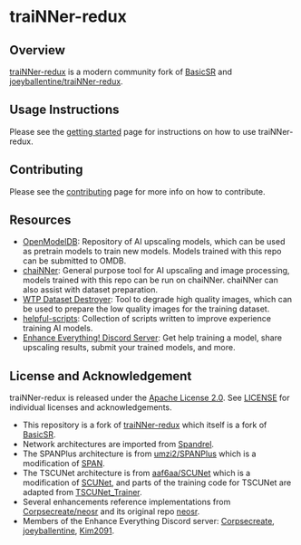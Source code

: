 # traiNNer-redux
## Overview
[traiNNer-redux](https://trainner-redux.readthedocs.io/en/latest/index.html) is a modern community fork of [BasicSR](https://github.com/XPixelGroup/BasicSR) and [joeyballentine/traiNNer-redux](https://github.com/joeyballentine/traiNNer-redux).

## Usage Instructions
Please see the [getting started](https://trainner-redux.readthedocs.io/en/latest/getting_started.html) page for instructions on how to use traiNNer-redux.

## Contributing
Please see the [contributing](https://trainner-redux.readthedocs.io/en/latest/contributing.html) page for more info on how to contribute.

## Resources
- [OpenModelDB](https://openmodeldb.info/): Repository of AI upscaling models, which can be used as pretrain models to train new models. Models trained with this repo can be submitted to OMDB.
- [chaiNNer](https://github.com/chaiNNer-org/chaiNNer): General purpose tool for AI upscaling and image processing, models trained with this repo can be run on chaiNNer. chaiNNer can also assist with dataset preparation.
- [WTP Dataset Destroyer](https://github.com/umzi2/wtp_dataset_destroyer): Tool to degrade high quality images, which can be used to prepare the low quality images for the training dataset.
- [helpful-scripts](https://github.com/Kim2091/helpful-scripts): Collection of scripts written to improve experience training AI models.
- [Enhance Everything! Discord Server](https://discord.gg/cpAUpDK): Get help training a model, share upscaling results, submit your trained models, and more.

## License and Acknowledgement

traiNNer-redux is released under the [Apache License 2.0](LICENSE.txt). See [LICENSE](LICENSE/README.md) for individual licenses and acknowledgements.

- This repository is a fork of [traiNNer-redux](https://github.com/joeyballentine/traiNNer-redux) which itself is a fork of [BasicSR](https://github.com/XPixelGroup/BasicSR).
- Network architectures are imported from [Spandrel](https://github.com/chaiNNer-org/spandrel).
- The SPANPlus architecture is from [umzi2/SPANPlus](https://github.com/umzi2/SPANPlus) which is a modification of [SPAN](https://github.com/hongyuanyu/SPAN).
- The TSCUNet architecture is from [aaf6aa/SCUNet](https://github.com/aaf6aa/SCUNet) which is a modification of [SCUNet](https://github.com/cszn/SCUNet), and parts of the training code for TSCUNet are adapted from [TSCUNet_Trainer](https://github.com/Demetter/TSCUNet_Trainer).
- Several enhancements reference implementations from [Corpsecreate/neosr](https://github.com/Corpsecreate/neosr) and its original repo [neosr](https://github.com/muslll/neosr).
- Members of the Enhance Everything Discord server: [Corpsecreate](https://github.com/Corpsecreate), [joeyballentine](https://github.com/joeyballentine), [Kim2091](https://github.com/Kim2091).
